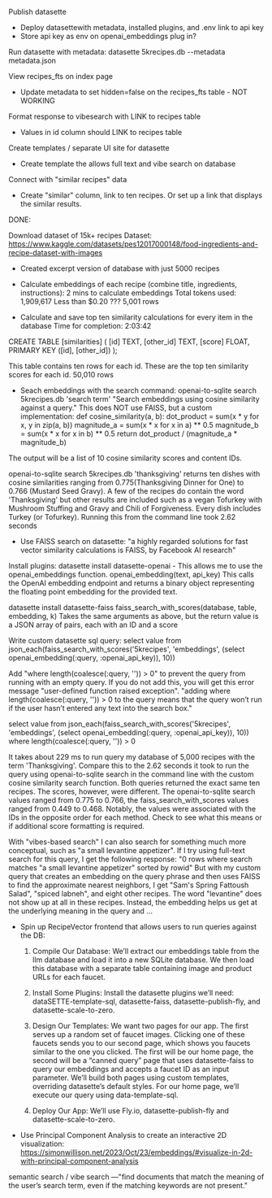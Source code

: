 Publish datasette
- Deploy datasettewith metadata, installed plugins, and .env link to api key
- Store api key as env on openai_embeddings plug in?

Run datasette with metadata: datasette 5krecipes.db --metadata metadata.json

View recipes_fts on index page
- Update metadata to set hidden=false on the recipes_fts table - NOT WORKING

Format response to vibesearch with LINK to recipes table
- Values in id column should LINK to recipes table



Create templates / separate UI site for datasette
- Create template the allows full text and vibe search on database

Connect with "similar recipes" data
- Create "similar" column, link to ten recipes. Or set up a link that displays the similar results.



DONE:

Download dataset of 15k+ recipes
Dataset:
https://www.kaggle.com/datasets/pes12017000148/food-ingredients-and-recipe-dataset-with-images
- Created excerpt version of database with just 5000 recipes


- Calculate embeddings of each recipe (combine title, ingredients, instructions): 
2 mins to calculate embeddings 
Total tokens used: 1,909,617
Less than $0.20 ???
5,001 rows

- Calculate and save top ten similarity calculations for every item in the database
Time for completion: 2:03:42 

CREATE TABLE [similarities] (
   [id] TEXT,
   [other_id] TEXT,
   [score] FLOAT,
   PRIMARY KEY ([id], [other_id])
);

This table contains ten rows for each id. These are the top ten similarity scores for each id.
50,010 rows


- Seach embeddings with the search command: openai-to-sqlite search 5krecipes.db 'search term'
"Search embeddings using cosine similarity against a query." This does NOT use FAISS, but a custom implementation:
def cosine_similarity(a, b):
    dot_product = sum(x * y for x, y in zip(a, b))
    magnitude_a = sum(x * x for x in a) ** 0.5
    magnitude_b = sum(x * x for x in b) ** 0.5
    return dot_product / (magnitude_a * magnitude_b)

The output will be a list of 10 cosine similarity scores and content IDs.

openai-to-sqlite search 5krecipes.db 'thanksgiving'
returns ten dishes with cosine similarities ranging from 0.775(Thanksgiving Dinner for One) to 0.766 (Mustard Seed Gravy). A few of the recipes do contain the word 'Thanksgiving' but other results are included such as a vegan Tofurkey with Mushroom Stuffing and Gravy and Chili of Forgiveness. Every dish includes Turkey (or Tofurkey).
Running this from the command line took 2.62 seconds

- Use FAISS search on datasette:
"a highly regarded solutions for fast vector similarity calculations is FAISS, by Facebook AI research"

Install plugins: 
datasette install datasette-openai
    - This allows me to use the openai_embeddings function.
    openai_embedding(text, api_key)
    This calls the OpenAI embedding endpoint and returns a binary object representing the floating point embedding for the provided text.

datasette install datasette-faiss
faiss_search_with_scores(database, table, embedding, k)
Takes the same arguments as above, but the return value is a JSON array of pairs, each with an ID and a score

Write custom datasette sql query:
select value from json_each(faiss_search_with_scores('5krecipes', 'embeddings', (select openai_embedding(:query, :openai_api_key)), 10))

Add "where length(coalesce(:query, '')) > 0" to prevent the query from running with an empty query. If you do not add this, you will get this error message "user-defined function raised exception". 
"adding where length(coalesce(:query, '')) > 0 to the query means that the query won’t run if the user hasn’t entered any text into the search box." 

select value from json_each(faiss_search_with_scores('5krecipes', 'embeddings', (select openai_embedding(:query, :openai_api_key)), 10)) where length(coalesce(:query, '')) > 0

It takes about 229 ms to run query my database of 5,000 recipes with the term 'Thanksgiving'. 
Compare this to the 2.62 seconds it took to run the query using openai-to-sqlite search in the command line with the custom cosine similarity search function.
Both queries returned the exact same ten recipes. The scores, however, were different. 
The openai-to-sqlite search values ranged from 0.775 to 0.766, the faiss_search_with_scores values ranged from 0.449 to 0.468. Notably, the values were associated with the IDs in the opposite order for each method. Check to see what this means or if additional score formatting is required. 

With "vibes-based search" I can also search for something much more conceptual, such as "a small levantine appetizer". If I try using full-text search for this query, I get the following response: "0 rows where search matches "a small levantine appetizer" sorted by rowid"
But with my custom query that creates an embedding on the query phrase and then uses FAISS to find the approximate nearest neighbors, I get "Sam's Spring Fattoush Salad", "spiced labneh", and eight other recipes. The word "levantine" does not show up at all in these recipes. Instead, the embedding helps us get at the underlying meaning in the query and ...





- Spin up RecipeVector frontend that allows users to run queries against the DB:



    1. Compile Our Database: We’ll extract our embeddings table from the llm database and load it into a new SQLite database. We then load this database with a separate table containing image and product URLs for each faucet.

    2. Install Some Plugins: Install the datasette plugins we’ll need: dataSETTE-template-sql, datasette-faiss, datasette-publish-fly, and datasette-scale-to-zero.
    
    3. Design Our Templates: We want two pages for our app. The first serves up a random set of faucet images. Clicking one of these faucets sends you to our second page, which shows you faucets similar to the one you clicked. The first will be our home page, the second will be a “canned query” page that uses datasette-faiss to query our embeddings and accepts a faucet ID as an input parameter. We’ll build both pages using custom templates, overriding datasette’s default styles. For our home page, we’ll execute our query using data-template-sql.

    4. Deploy Our App: We’ll use Fly.io, datasette-publish-fly and datasette-scale-to-zero.



- Use Principal Component Analysis to create an interactive 2D visualization: https://simonwillison.net/2023/Oct/23/embeddings/#visualize-in-2d-with-principal-component-analysis




semantic search / vibe search
—"find documents that match the meaning of the user’s search term, even if the matching keywords are not present."